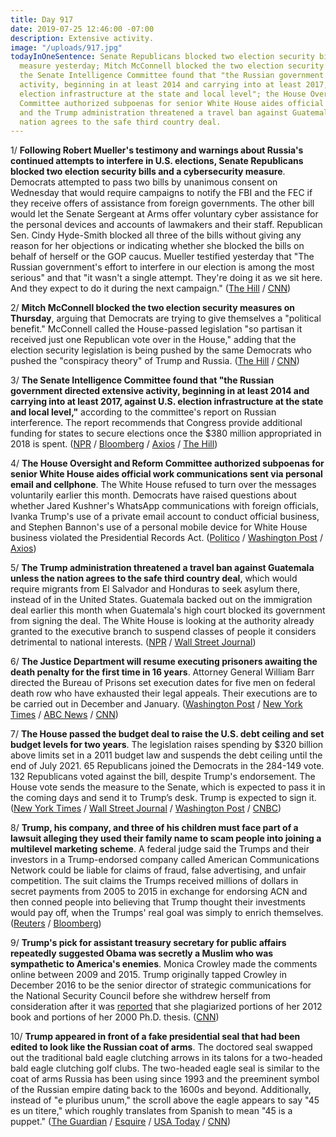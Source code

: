 ```yaml
---
title: Day 917
date: 2019-07-25 12:46:00 -07:00
description: Extensive activity.
image: "/uploads/917.jpg"
todayInOneSentence: Senate Republicans blocked two election security bills and a cybersecurity
  measure yesterday; Mitch McConnell blocked the two election security measures today;
  the Senate Intelligence Committee found that "the Russian government directed extensive
  activity, beginning in at least 2014 and carrying into at least 2017, against U.S.
  election infrastructure at the state and local level"; the House Oversight and Reform
  Committee authorized subpoenas for senior White House aides official work communications;
  and the Trump administration threatened a travel ban against Guatemala unless the
  nation agrees to the safe third country deal.
---
```


1/ **Following Robert Mueller's testimony and warnings about Russia's continued attempts to interfere in U.S. elections, Senate Republicans blocked two election security bills and a cybersecurity measure**. Democrats attempted to pass two bills by unanimous consent on Wednesday that would require campaigns to notify the FBI and the FEC if they receive offers of assistance from foreign governments. The other bill would let the Senate Sergeant at Arms offer voluntary cyber assistance for the personal devices and accounts of lawmakers and their staff. Republican Sen. Cindy Hyde-Smith blocked all three of the bills without giving any reason for her objections or indicating whether she blocked the bills on behalf of herself or the GOP caucus. Mueller testified yesterday that "The Russian government's effort to interfere in our election is among the most serious" and that "it wasn't a single attempt. They're doing it as we sit here. And they expect to do it during the next campaign." ([The Hill](https://thehill.com/blogs/floor-action/senate/454635-gop-blocks-election-security-bills-after-mueller-testimony) / [CNN](https://www.cnn.com/2019/07/25/politics/republican-senators-block-election-security-legislation/))

2/ **Mitch McConnell blocked the two election security measures on Thursday**, arguing that Democrats are trying to give themselves a "political benefit." McConnell called the House-passed legislation "so partisan it received just one Republican vote over in the House," adding that the election security legislation is being pushed by the same Democrats who pushed the "conspiracy theory" of Trump and Russia. ([The Hill](https://thehill.com/homenews/senate/454742-mcconnell-blocks-two-election-security-bills) / [CNN](https://www.cnn.com/2019/07/25/politics/republican-senators-block-election-security-legislation/))

3/ **The Senate Intelligence Committee found that "the Russian government directed extensive activity, beginning in at least 2014 and carrying into at least 2017, against U.S. election infrastructure at the state and local level,"** according to the committee's report on Russian interference. The report recommends that Congress provide additional funding for states to secure elections once the $380 million appropriated in 2018 is spent. ([NPR](https://www.npr.org/2019/07/25/745205135/senate-intel-committee-unveils-election-security-report-in-wake-of-mueller-day) / [Bloomberg](https://www.bloomberg.com/news/articles/2019-07-25/senate-probe-finds-extensive-russian-meddling-in-u-s-election) / [Axios](https://www.axios.com/senate-intelligence-russian-interference-report-d5077b7b-5b7b-48fc-8b14-ecceb8e4ed22.html) / [The Hill](https://thehill.com/homenews/senate/454766-senate-intel-releases-long-awaited-report-on-2016-election-security))

4/ **The House Oversight and Reform Committee authorized subpoenas for senior White House aides official work communications sent via personal email and cellphone**. The White House refused to turn over the messages voluntarily earlier this month. Democrats have raised questions about whether Jared Kushner's WhatsApp communications with foreign officials, Ivanka Trump's use of a private email account to conduct official business, and Stephen Bannon's use of a personal mobile device for White House business violated the Presidential Records Act. ([Politico](https://www.politico.com/story/2019/07/25/white-house-private-communications-subpoena-1435114) / [Washington Post](https://www.washingtonpost.com/politics/house-panel-votes-to-authorize-subpoenas-for-all-white-house-work-communications-sent-via-personal-email-cellphone/2019/07/25/47cd19f8-aeee-11e9-bc5c-e73b603e7f38_story.html) / [Axios](https://www.axios.com/house-oversight-subpoenas-white-house-private-emails-69986371-1737-4eb9-96c4-bcbfef828235.html))

5/ **The Trump administration threatened a travel ban against Guatemala unless the nation agrees to the safe third country deal**, which would require migrants from El Salvador and Honduras to seek asylum there, instead of in the United States. Guatemala backed out on the immigration deal earlier this month when Guatemala's high court blocked its government from signing the deal. The White House is looking at the authority already granted to the executive branch to suspend classes of people it considers detrimental to national interests. ([NPR](https://www.npr.org/2019/07/25/745132775/trump-administration-considering-travel-ban-on-guatemalans-after-asylum-snub) / [Wall Street Journal](https://www.wsj.com/articles/trump-says-he-will-punish-guatemala-for-not-reaching-safe-third-country-agreement-11563887818))

6/ **The Justice Department will resume executing prisoners awaiting the death penalty for the first time in 16 years**. Attorney General William Barr directed the Bureau of Prisons set execution dates for five men on federal death row who have exhausted their legal appeals. Their executions are to be carried out in December and January. ([Washington Post](https://www.washingtonpost.com/national-security/justice-department-plans-to-restart-capital-punishment-after-long-hiatus/2019/07/25/f2cc6402-aee5-11e9-bc5c-e73b603e7f38_story.html) / [New York Times](https://www.nytimes.com/2019/07/25/us/politics/federal-executions-death-penalty.html) / [ABC News](https://abcnews.go.com/Politics/capital-punishment-resumed-federal-government/story?id=64562882) / [CNN](https://www.cnn.com/2019/07/25/us/five-inmates-federal-executions/))

7/ **The House passed the budget deal to raise the U.S. debt ceiling and set budget levels for two years**. The legislation raises spending by $320 billion above limits set in a 2011 budget law and suspends the debt ceiling until the end of July 2021. 65 Republicans joined the Democrats in the 284-149 vote. 132 Republicans voted against the bill, despite Trump's endorsement. The House vote sends the measure to the Senate, which is expected to pass it in the coming days and send it to Trump’s desk. Trump is expected to sign it. ([New York Times](https://www.nytimes.com/2019/07/25/us/politics/budget-spending-deal.html) / [Wall Street Journal](https://www.wsj.com/articles/spending-agreement-marks-end-of-obama-era-deficit-reduction-push-11564073775) / [Washington Post](https://www.washingtonpost.com/business/economy/trump-urges-republicans-to-support-budget-deal-as-house-prepares-to-vote/2019/07/25/010d6e6a-aee3-11e9-a0c9-6d2d7818f3da_story.html) / [CNBC](https://www.cnbc.com/2019/07/25/house-passes-debt-ceiling-and-budget-bill-sending-it-to-the-senate.html))

8/ **Trump, his company, and three of his children must face part of a lawsuit alleging they used their family name to scam people into joining a multilevel marketing scheme**. A federal judge said the Trumps and their investors in a Trump-endorsed company called American Communications Network could be liable for claims of fraud, false advertising, and unfair competition. The suit claims the Trumps received millions of dollars in secret payments from 2005 to 2015 in exchange for endorsing ACN and then conned people into believing that Trump thought their investments would pay off, when the Trumps' real goal was simply to enrich themselves. ([Reuters](https://www.reuters.com/article/us-usa-trump-marketing-lawsuit-idUSKCN1UJ349) / [Bloomberg](https://www.bloomberg.com/news/articles/2019-07-24/trump-must-face-suit-over-alleged-multilevel-marketing-fraud))

9/ **Trump's pick for assistant treasury secretary for public affairs repeatedly suggested Obama was secretly a Muslim who was sympathetic to America's enemies**. Monica Crowley made the comments online between 2009 and 2015. Trump originally tapped Crowley in December 2016 to be the senior director of strategic communications for the National Security Council before she withdrew herself from consideration after it was [reported](https://whatthefuckjusthappenedtoday.com/2019/04/17/day-818/) that she plagiarized portions of her 2012 book and portions of her 2000 Ph.D. thesis. ([CNN](https://www.cnn.com/2019/07/25/politics/kfile-monica-crowley/))

10/ **Trump appeared in front of a fake presidential seal that had been edited to look like the Russian coat of arms**. The doctored seal swapped out the traditional bald eagle clutching arrows in its talons for a two-headed bald eagle clutching golf clubs. The two-headed eagle seal is similar to the coat of arms Russia has been using since 1993 and the preeminent symbol of the Russian empire dating back to the 1600s and beyond. Additionally, instead of "e pluribus unum," the scroll above the eagle appears to say "45 es un titere," which roughly translates from Spanish to mean "45 is a puppet." ([The Guardian](https://www.theguardian.com/us-news/2019/jul/24/trump-presidential-seal-doctored-russia-golf-turning-point) / [Esquire](https://www.esquire.com/uk/latest-news/a28503063/donald-trump-gave-a-speech-in-front-of-a-fake-russia-presidential-seal/) / [USA Today](https://www.usatoday.com/story/news/politics/2019/07/25/trump-appears-altered-presidential-seal-turning-point-usa-event/1824386001/) / [CNN](https://www.cnn.com/2019/07/25/politics/trump-russia-presidential-seal-tpusa-trnd/))
